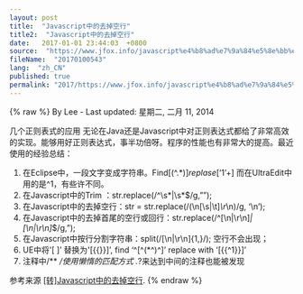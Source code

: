 ```yaml
---
layout: post
title:  "Javascript中的去掉空行"
title2:  "Javascript中的去掉空行"
date:   2017-01-01 23:44:03  +0800
source:  "https://www.jfox.info/javascript%e4%b8%ad%e7%9a%84%e5%8e%bb%e6%8e%89%e7%a9%ba%e8%a1%8c.html"
fileName:  "20170100543"
lang:  "zh_CN"
published: true
permalink: "2017/https://www.jfox.info/javascript%e4%b8%ad%e7%9a%84%e5%8e%bb%e6%8e%89%e7%a9%ba%e8%a1%8c.html"
---
```

{% raw %}
By Lee - Last updated: 星期二, 二月 11, 2014

几个正则表式的应用
无论在Java还是Javascript中对正则表达式都给了非常高效的实现。能够用好正则表达式，事半功倍呀。程序的性能也有非常大的提高。最近使用的经验总结：

1. 在Eclipse中，一段文字变成字符串。Find[(^.*$)] replase [‘$1’+] 而在UltraEdit中用的是^1，有些许不同。
2. 在Javascript中的Trim ：str.replace(/^\s*|\s*$/g,””);
3. 在Javascript中的去掉空行：str = str.replace(/(\n[\s|\t]*\r*\n)/g, ‘\n’);
4. 在Javascript中的去掉首尾的空行或回行：str.replace(/^[\n|\r\n]*|[\n|\r\n]*$/g,”);
5. 在Javascript中按行分割字符串：split(/[\n|\r\n]{1,}/); 空行不会出现；
6. UE中将'[ ]’ 替换为'[{{}}]’, find ‘^[^(*^)^]’ replace with ‘[{{^1}}]’
7. 注释中/**   */使用懒惰的匹配方式 .*?来达到中间的注释也能被发现

参考来源 [[转]Javascript中的去掉空行](https://www.jfox.info/go.php?url=http://www.jfox.info/url.php?url=http%3A%2F%2Fhi.baidu.com%2Fwm218%2Fitem%2F2694ceee90c6df2e5a7cfb26).
{% endraw %}